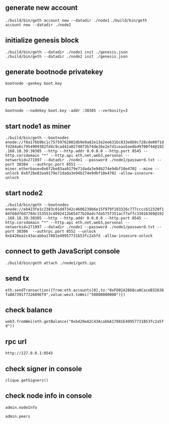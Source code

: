 ## generate new account
 `./build/bin/geth account new --datadir ./node1` 
 `./build/bin/geth account new --datadir ./node2 `
 
## initialize genesis block
 `./build/bin/geth --datadir ./node1 init ./genesis.json`
 `./build/bin/geth --datadir ./node2 init ./genesis.json`


## generate bootnode privatekey
`bootnode -genkey boot.key`

## run bootnode
`bootnode --nodekey boot.key -addr :30305 --verbosity=3`



## start node1 as miner
 `./build/bin/geth --bootnodes enode://f8a176b9bc1c75759762802db9e9a82e13e2ee631bc833e8b9c728cde00f1dfd284a6c7954909382fd4c9cad42a0274073b74de26e2efd1ceaa5ae6bd9700f44@192.168.18.39:30305 --http --http.addr 0.0.0.0 --http.port 8545 --http.corsdomain "*" --http.api eth,net,web3,personal --networkid=271997 --datadir ./node1 --password ./node1/password.txt --port 30304  --authrpc.port 8551 --miner.etherbase=0x6f2be83aa9179e71dada3e94b274e9dbf10e4702 --mine --unlock 0x6f2be83aa9179e71dada3e94b274e9dbf10e4702 -allow-insecure-unlock `



## start node2
 `./build/bin/geth --bootnodes enode://eb423fe1c2383c01dd7342c4606239b6e15f979f183326c777ccccb12320f184f68df6d7784c153553c4092412b65477b28adc7da575f351acf7affc33016369@192.168.18.39:30305 --http --http.addr 0.0.0.0 --http.port 8545 --http.corsdomain "*" --http.api eth,net,web3,personal --networkid=271997 --datadir ./node1 --password ./node1/password.txt --port 30306  --authrpc.port 8552 --unlock 0xb420ea2c43acabba17881e49957731b53fc2a5fd -allow-insecure-unlock`

## connect to geth JavaScript console
`./build/bin/geth attach ./node1/geth.ipc   `   


## send tx
`eth.sendTransaction({from:eth.accounts[0],to:"0xFD01A2868caACaceB32636fa8A7391f732689Ef9",value:wev3.toWei("50000000000")})`
## check balance
`web3.fromWei(eth.getBalance("0xb420eA2C43AcabbA17881E49957731B53fc2a5fd"))`



## rpc url
`http://127.0.0.1:8545`



## check signer in console
`clique.getSigners()`

## check node info in console
`admin.nodeInfo`

`admin.peers`